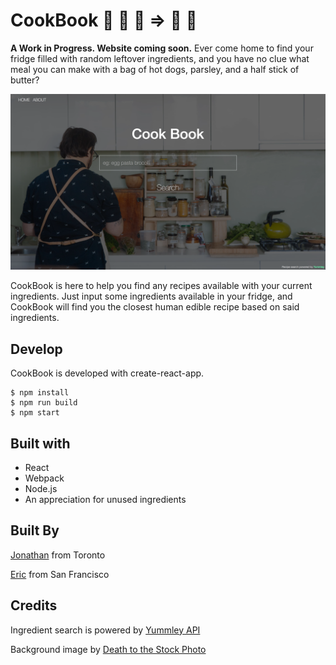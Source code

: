 # CookBook :egg: :tomato: :corn: => :meat_on_bone: :stew: 

**A Work in Progress. Website coming soon.**
Ever come home to find your fridge filled with random leftover ingredients, and you have no clue what meal you can make with a bag of hot dogs, parsley, and a half stick of butter?

![Cookbook](./images/homepage.png)

CookBook is here to help you find any recipes available with your current ingredients. Just input some ingredients available in your fridge, and CookBook will find you the closest human edible recipe based on said ingredients.

## Develop
CookBook is developed with create-react-app.
```
$ npm install
$ npm run build
$ npm start
```
## Built with
* React
* Webpack
* Node.js
* An appreciation for unused ingredients

## Built By
[Jonathan](https://github.com/jon825) from Toronto

[Eric](https://github.com/ericyang321) from San Francisco

## Credits
Ingredient search is powered by [Yummley API](https://developer.yummly.com/)

Background image by [Death to the Stock Photo](http://deathtothestockphoto.com/)
